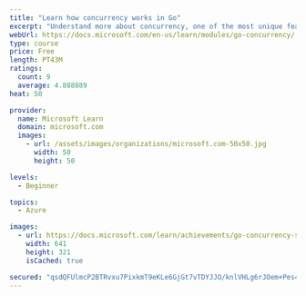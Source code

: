```yaml
---
title: "Learn how concurrency works in Go"
excerpt: "Understand more about concurrency, one of the most unique features in Go."
webUrl: https://docs.microsoft.com/en-us/learn/modules/go-concurrency/
type: course
price: Free
length: PT43M
ratings:
  count: 9
  average: 4.888889
heat: 50

provider:
  name: Microsoft Learn
  domain: microsoft.com
  images:
    - url: /assets/images/organizations/microsoft.com-50x50.jpg
      width: 50
      height: 50

levels:
  - Beginner

topics:
  - Azure

images:
  - url: https://docs.microsoft.com/learn/achievements/go-concurrency-social.png
    width: 641
    height: 321
    isCached: true

secured: "qsdQFUlmcP2BTRvxu7PixkmT9eKLe6GjGt7vTDYJJO/knlVHLg6rJOem+Pes4CiJtnqYDOF19F4YIpmt186oBUbzrfK8KN3wj6TqHoMfbh1NlupHlVBotUJQUMC5zkJUW31+hgh95BU4bpzuax9epWroow6qLoK7dyqvp5xS0u9Y9v+9nWgFAksUgMVVrbuT/dDqISlfDgB8+XGHxhJRuLtWq9BFE5k+Dw5arYEIrRcrHSisqVaa2f/amuAYnrGVY4GRrHzD4rs9Y3lzM+5aWKkdYJkF2NBRz2Vu5+WLVWSLGW+peF1cWsGu5isdnag09gxa9IDS/6WYMtBcYA06nOQLXgzeVZJUjbsOj1lR45dgAAoTpxGB7L9ovpWQfWM2viRiR3BG1QkA6RqzyTaf8dj2aXK9WGe3r+S2PJFIZvg=;f5U8GBr4W4tPBhBdtOvmjg=="
---
```


